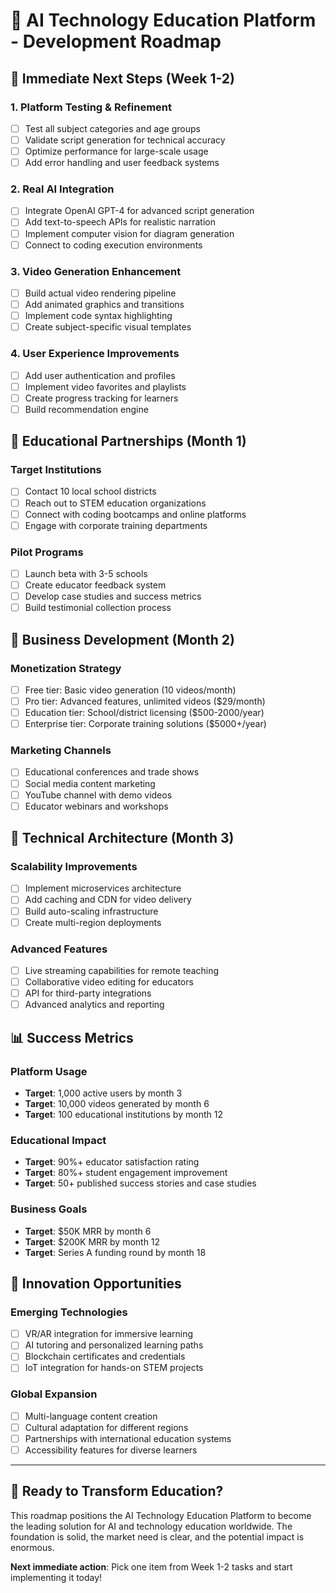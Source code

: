 # 🚀 AI Technology Education Platform - Development Roadmap

## 🎯 **Immediate Next Steps (Week 1-2)**

### **1. Platform Testing & Refinement**
- [ ] Test all subject categories and age groups
- [ ] Validate script generation for technical accuracy
- [ ] Optimize performance for large-scale usage
- [ ] Add error handling and user feedback systems

### **2. Real AI Integration**
- [ ] Integrate OpenAI GPT-4 for advanced script generation
- [ ] Add text-to-speech APIs for realistic narration
- [ ] Implement computer vision for diagram generation
- [ ] Connect to coding execution environments

### **3. Video Generation Enhancement**
- [ ] Build actual video rendering pipeline
- [ ] Add animated graphics and transitions
- [ ] Implement code syntax highlighting
- [ ] Create subject-specific visual templates

### **4. User Experience Improvements**
- [ ] Add user authentication and profiles
- [ ] Implement video favorites and playlists
- [ ] Create progress tracking for learners
- [ ] Build recommendation engine

## 🏫 **Educational Partnerships (Month 1)**

### **Target Institutions**
- [ ] Contact 10 local school districts
- [ ] Reach out to STEM education organizations
- [ ] Connect with coding bootcamps and online platforms
- [ ] Engage with corporate training departments

### **Pilot Programs**
- [ ] Launch beta with 3-5 schools
- [ ] Create educator feedback system
- [ ] Develop case studies and success metrics
- [ ] Build testimonial collection process

## 💼 **Business Development (Month 2)**

### **Monetization Strategy**
- [ ] Free tier: Basic video generation (10 videos/month)
- [ ] Pro tier: Advanced features, unlimited videos ($29/month)
- [ ] Education tier: School/district licensing ($500-2000/year)
- [ ] Enterprise tier: Corporate training solutions ($5000+/year)

### **Marketing Channels**
- [ ] Educational conferences and trade shows
- [ ] Social media content marketing
- [ ] YouTube channel with demo videos
- [ ] Educator webinars and workshops

## 🔧 **Technical Architecture (Month 3)**

### **Scalability Improvements**
- [ ] Implement microservices architecture
- [ ] Add caching and CDN for video delivery
- [ ] Build auto-scaling infrastructure
- [ ] Create multi-region deployments

### **Advanced Features**
- [ ] Live streaming capabilities for remote teaching
- [ ] Collaborative video editing for educators
- [ ] API for third-party integrations
- [ ] Advanced analytics and reporting

## 📊 **Success Metrics**

### **Platform Usage**
- **Target**: 1,000 active users by month 3
- **Target**: 10,000 videos generated by month 6
- **Target**: 100 educational institutions by month 12

### **Educational Impact**
- **Target**: 90%+ educator satisfaction rating
- **Target**: 80%+ student engagement improvement
- **Target**: 50+ published success stories and case studies

### **Business Goals**
- **Target**: $50K MRR by month 6
- **Target**: $200K MRR by month 12
- **Target**: Series A funding round by month 18

## 🌟 **Innovation Opportunities**

### **Emerging Technologies**
- [ ] VR/AR integration for immersive learning
- [ ] AI tutoring and personalized learning paths
- [ ] Blockchain certificates and credentials
- [ ] IoT integration for hands-on STEM projects

### **Global Expansion**
- [ ] Multi-language content creation
- [ ] Cultural adaptation for different regions
- [ ] Partnerships with international education systems
- [ ] Accessibility features for diverse learners

---

## 🚀 **Ready to Transform Education?**

This roadmap positions the AI Technology Education Platform to become the leading solution for AI and technology education worldwide. The foundation is solid, the market need is clear, and the potential impact is enormous.

**Next immediate action**: Pick one item from Week 1-2 tasks and start implementing it today!
